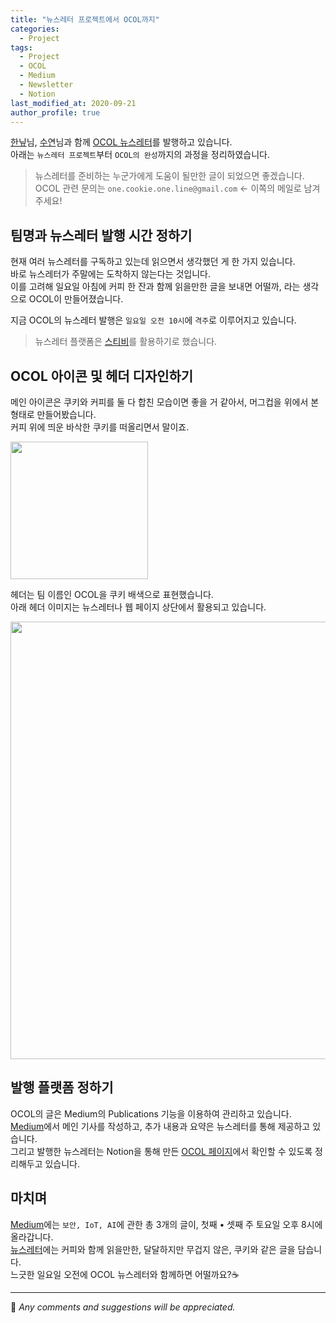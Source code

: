 ```yaml
---
title: "뉴스레터 프로젝트에서 OCOL까지"
categories: 
  - Project
tags:
  - Project
  - OCOL
  - Medium
  - Newsletter
  - Notion
last_modified_at: 2020-09-21
author_profile: true
---
```

[한닢](https://github.com/wwhurin)님, [수연](https://github.com/gottgam)님과 함께
[OCOL 뉴스레터](https://www.notion.so/OCOL-a7aa10edd95f42c586b23a5a536b9649)를 발행하고 있습니다.<br/>
아래는 `뉴스레터 프로젝트`부터 `OCOL의 완성`까지의 과정을 정리하였습니다.

>뉴스레터를 준비하는 누군가에게 도움이 될만한 글이 되었으면 좋겠습니다.<br/>
>OCOL 관련 문의는 `one.cookie.one.line@gmail.com` ← 이쪽의 메일로 남겨주세요!

## 팀명과 뉴스레터 발행 시간 정하기

현재 여러 뉴스레터를 구독하고 있는데 읽으면서 생각했던 게 한 가지 있습니다.<br/>
바로 뉴스레터가 주말에는 도착하지 않는다는 것입니다.<br/>
이를 고려해 일요일 아침에 커피 한 잔과 함께 읽을만한 글을 보내면 어떨까, 라는 생각으로 OCOL이 만들어졌습니다.<br/>

지금 OCOL의 뉴스레터 발행은 `일요일 오전 10시`에 `격주`로 이루어지고 있습니다.<br/>

>뉴스레터 플랫폼은 [스티비](https://www.stibee.com/)를 활용하기로 했습니다.

## OCOL 아이콘 및 헤더 디자인하기

메인 아이콘은 쿠키와 커피를 둘 다 합친 모습이면 좋을 거 같아서, 머그컵을 위에서 본 형태로 만들어봤습니다.<br/>
커피 위에 띄운 바삭한 쿠키를 떠올리면서 말이죠.

<img src="https://github.com/ocol-korea/ocol_sources/blob/master/Images/icon.png?raw=true" width="220">

헤더는 팀 이름인 OCOL을 쿠키 배색으로 표현했습니다.<br/>
아래 헤더 이미지는 뉴스레터나 웹 페이지 상단에서 활용되고 있습니다.

<img src="https://github.com/ocol-korea/ocol_sources/blob/master/Images/header.png?raw=true" width="700">

## 발행 플랫폼 정하기

OCOL의 글은 Medium의 Publications 기능을 이용하여 관리하고 있습니다.<br/>
[Medium](https://medium.com/ocol)에서 메인 기사를 작성하고, 추가 내용과 요약은 뉴스레터를 통해 제공하고 있습니다.<br/>
그리고 발행한 뉴스레터는 Notion을 통해 만든 [OCOL 페이지](https://www.notion.so/OCOL-a7aa10edd95f42c586b23a5a536b9649)에서 확인할 수 있도록 정리해두고 있습니다.

## 마치며

[Medium](https://medium.com/ocol)에는 `보안, IoT, AI`에 관한 총 3개의 글이, 첫째 • 셋째 주 토요일 오후 8시에 올라갑니다.<br/>
[뉴스레터](https://www.notion.so/OCOL-a7aa10edd95f42c586b23a5a536b9649)에는 커피와 함께 읽을만한, 달달하지만 무겁지 않은, 쿠키와 같은 글을 담습니다.<br/>
느긋한 일요일 오전에 OCOL 뉴스레터와 함께하면 어떨까요?☕

---

💬 *Any comments and suggestions will be appreciated.*
